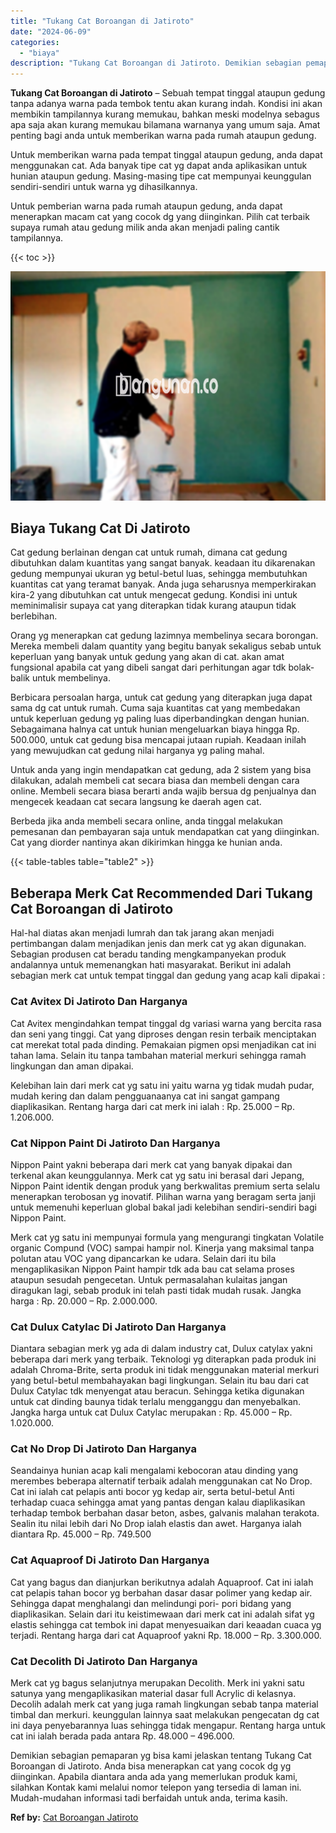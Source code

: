 ```yaml
---
title: "Tukang Cat Boroangan di Jatiroto"
date: "2024-06-09"
categories: 
  - "biaya"
description: "Tukang Cat Boroangan di Jatiroto. Demikian sebagian pemaparan yg bisa kami jelaskan tentang Tukang Cat Boroangan di Jatiroto. Anda bisa menerapkan cat yang c..."
---
```


**Tukang Cat Boroangan di Jatiroto** – Sebuah tempat tinggal ataupun gedung tanpa adanya warna pada tembok tentu akan kurang indah. Kondisi ini akan membikin tampilannya kurang memukau, bahkan meski modelnya sebagus apa saja akan kurang memukau bilamana warnanya yang umum saja. Amat penting bagi anda untuk memberikan warna pada rumah ataupun gedung.

Untuk memberikan warna pada tempat tinggal ataupun gedung, anda dapat menggunakan cat. Ada banyak tipe cat yg dapat anda aplikasikan untuk hunian ataupun gedung. Masing-masing tipe cat mempunyai keunggulan sendiri-sendiri untuk warna yg dihasilkannya.

Untuk pemberian warna pada rumah ataupun gedung, anda dapat menerapkan macam cat yang cocok dg yang diinginkan. Pilih cat terbaik supaya rumah atau gedung milik anda akan menjadi paling cantik tampilannya.

{{< toc >}}

![Tukang Cat Boroangan di Jatiroto](/images/jasa-cat-murah22.png)

## Biaya Tukang Cat Di Jatiroto

Cat gedung berlainan dengan cat untuk rumah, dimana cat gedung dibutuhkan dalam kuantitas yang sangat banyak. keadaan itu dikarenakan gedung mempunyai ukuran yg betul-betul luas, sehingga membutuhkan kuantitas cat yang teramat banyak. Anda juga seharusnya memperkirakan kira-2 yang dibutuhkan cat untuk mengecat gedung. Kondisi ini untuk meminimalisir supaya cat yang diterapkan tidak kurang ataupun tidak berlebihan.

Orang yg menerapkan cat gedung lazimnya membelinya secara borongan. Mereka membeli dalam quantity yang begitu banyak sekaligus sebab untuk keperluan yang banyak untuk gedung yang akan di cat. akan amat fungsional apabila cat yang dibeli sangat dari perhitungan agar tdk bolak-balik untuk membelinya.

Berbicara persoalan harga, untuk cat gedung yang diterapkan juga dapat sama dg cat untuk rumah. Cuma saja kuantitas cat yang membedakan untuk keperluan gedung yg paling luas diperbandingkan dengan hunian. Sebagaimana halnya cat untuk hunian mengeluarkan biaya hingga Rp. 500.000, untuk cat gedung bisa mencapai jutaan rupiah. Keadaan inilah yang mewujudkan cat gedung nilai harganya yg paling mahal.

Untuk anda yang ingin mendapatkan cat gedung, ada 2 sistem yang bisa dilakukan, adalah membeli cat secara biasa dan membeli dengan cara online. Membeli secara biasa berarti anda wajib bersua dg penjualnya dan mengecek keadaan cat secara langsung ke daerah agen cat.

Berbeda jika anda membeli secara online, anda tinggal melakukan pemesanan dan pembayaran saja untuk mendapatkan cat yang diinginkan. Cat yang diorder nantinya akan dikirimkan hingga ke hunian anda.

{{< table-tables table="table2" >}}

## Beberapa Merk Cat Recommended Dari Tukang Cat Boroangan di Jatiroto

Hal-hal diatas akan menjadi lumrah dan tak jarang akan menjadi pertimbangan dalam menjadikan jenis dan merk cat yg akan digunakan. Sebagian produsen cat beradu tanding mengkampanyekan produk andalannya untuk memenangkan hati masyarakat. Berikut ini adalah sebagian merk cat untuk tempat tinggal dan gedung yang acap kali dipakai :

### Cat Avitex Di Jatiroto Dan Harganya

Cat Avitex mengindahkan tempat tinggal dg variasi warna yang bercita rasa dan seni yang tinggi. Cat yang diproses dengan resin terbaik menciptakan cat merekat total pada dinding. Pemakaian pigmen opsi menjadikan cat ini tahan lama. Selain itu tanpa tambahan material merkuri sehingga ramah lingkungan dan aman dipakai.

Kelebihan lain dari merk cat yg satu ini yaitu warna yg tidak mudah pudar, mudah kering dan dalam pengguanaanya cat ini sangat gampang diaplikasikan. Rentang harga dari cat merk ini ialah : Rp. 25.000 – Rp. 1.206.000.

### Cat Nippon Paint Di Jatiroto Dan Harganya

Nippon Paint yakni beberapa dari merk cat yang banyak dipakai dan terkenal akan keunggulannya. Merk cat yg satu ini berasal dari Jepang, Nippon Paint identik dengan produk yang berkwalitas premium serta selalu menerapkan terobosan yg inovatif. Pilihan warna yang beragam serta janji untuk memenuhi keperluan global bakal jadi kelebihan sendiri-sendiri bagi Nippon Paint.

Merk cat yg satu ini mempunyai formula yang mengurangi tingkatan Volatile organic Compund (VOC) sampai hampir nol. Kinerja yang maksimal tanpa polutan atau VOC yang dipancarkan ke udara. Selain dari itu bila mengaplikasikan Nippon Paint hampir tdk ada bau cat selama proses ataupun sesudah pengecetan. Untuk permasalahan kulaitas jangan diragukan lagi, sebab produk ini telah pasti tidak mudah rusak. Jangka harga : Rp. 20.000 – Rp. 2.000.000.

### Cat Dulux Catylac Di Jatiroto Dan Harganya

Diantara sebagian merk yg ada di dalam industry cat, Dulux catylax yakni beberapa dari merk yang terbaik. Teknologi yg diterapkan pada produk ini adalah Chroma-Brite, serta produk ini tidak menggunakan material merkuri yang betul-betul membahayakan bagi lingkungan. Selain itu bau dari cat Dulux Catylac tdk menyengat atau beracun. Sehingga ketika digunakan untuk cat dinding baunya tidak terlalu mengganggu dan menyebalkan. Jangka harga untuk cat Dulux Catylac merupakan : Rp. 45.000 – Rp. 1.020.000.

### Cat No Drop Di Jatiroto Dan Harganya

Seandainya hunian acap kali mengalami kebocoran atau dinding yang merembes beberapa alternatif terbaik adalah menggunakan cat No Drop. Cat ini ialah cat pelapis anti bocor yg kedap air, serta betul-betul Anti terhadap cuaca sehingga amat yang pantas dengan kalau diaplikasikan terhadap tembok berbahan dasar beton, asbes, galvanis malahan terakota. Sealin itu nilai lebih dari No Drop ialah elastis dan awet. Harganya ialah diantara Rp. 45.000 – Rp. 749.500

### Cat Aquaproof Di Jatiroto Dan Harganya

Cat yang bagus dan dianjurkan berikutnya adalah Aquaproof. Cat ini ialah cat pelapis tahan bocor yg berbahan dasar dasar polimer yang kedap air. Sehingga dapat menghalangi dan melindungi pori- pori bidang yang diaplikasikan. Selain dari itu keistimewaan dari merk cat ini adalah sifat yg elastis sehingga cat tembok ini dapat menyesuaikan dari keaadan cuaca yg terjadi. Rentang harga dari cat Aquaproof yakni Rp. 18.000 – Rp. 3.300.000.

### Cat Decolith Di Jatiroto Dan Harganya

Merk cat yg bagus selanjutnya merupakan Decolith. Merk ini yakni satu satunya yang mengaplikasikan material dasar full Acrylic di kelasnya. Decolih adalah merk cat yang juga ramah lingkungan sebab tanpa material timbal dan merkuri. keunggulan lainnya saat melakukan pengecatan dg cat ini daya penyebarannya luas sehingga tidak mengapur. Rentang harga untuk cat ini ialah berada pada antara Rp. 48.000 – 496.000.

Demikian sebagian pemaparan yg bisa kami jelaskan tentang Tukang Cat Boroangan di Jatiroto. Anda bisa menerapkan cat yang cocok dg yg diinginkan. Apabila diantara anda ada yang memerlukan produk kami, silahkan Kontak kami melalui nomor telepon yang tersedia di laman ini. Mudah-mudahan informasi tadi berfaidah untuk anda, terima kasih.

**Ref by:** [Cat Boroangan Jatiroto](https://id.wikipedia.org/wiki/Cat)

